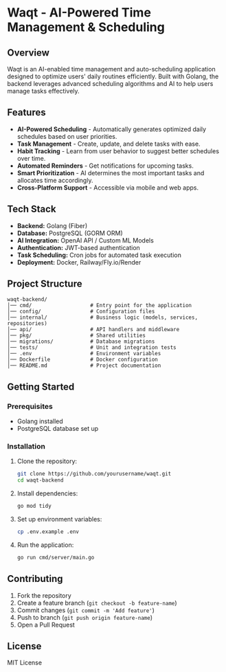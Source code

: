 # Waqt - AI-Powered Time Management & Scheduling

## Overview

Waqt is an AI-enabled time management and auto-scheduling application designed to optimize users' daily routines efficiently. Built with Golang, the backend leverages advanced scheduling algorithms and AI to help users manage tasks effectively.

## Features

- **AI-Powered Scheduling** - Automatically generates optimized daily schedules based on user priorities.
- **Task Management** - Create, update, and delete tasks with ease.
- **Habit Tracking** - Learn from user behavior to suggest better schedules over time.
- **Automated Reminders** - Get notifications for upcoming tasks.
- **Smart Prioritization** - AI determines the most important tasks and allocates time accordingly.
- **Cross-Platform Support** - Accessible via mobile and web apps.

## Tech Stack

- **Backend:** Golang (Fiber)
- **Database:** PostgreSQL (GORM ORM)
- **AI Integration:** OpenAI API / Custom ML Models
- **Authentication:** JWT-based authentication
- **Task Scheduling:** Cron jobs for automated task execution
- **Deployment:** Docker, Railway/Fly.io/Render

## Project Structure

```
waqt-backend/
│── cmd/                   # Entry point for the application
│── config/                # Configuration files
│── internal/              # Business logic (models, services, repositories)
│── api/                   # API handlers and middleware
│── pkg/                   # Shared utilities
│── migrations/            # Database migrations
│── tests/                 # Unit and integration tests
│── .env                   # Environment variables
│── Dockerfile             # Docker configuration
│── README.md              # Project documentation
```

## Getting Started

### Prerequisites

- Golang installed
- PostgreSQL database set up

### Installation

1. Clone the repository:
   ```sh
   git clone https://github.com/yourusername/waqt.git
   cd waqt-backend
   ```
2. Install dependencies:
   ```sh
   go mod tidy
   ```
3. Set up environment variables:
   ```sh
   cp .env.example .env
   ```
4. Run the application:
   ```sh
   go run cmd/server/main.go
   ```

## Contributing

1. Fork the repository
2. Create a feature branch (`git checkout -b feature-name`)
3. Commit changes (`git commit -m 'Add feature'`)
4. Push to branch (`git push origin feature-name`)
5. Open a Pull Request

## License

MIT License
